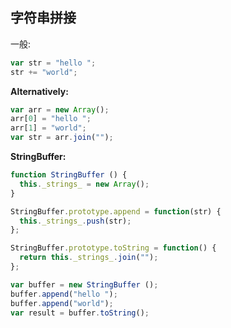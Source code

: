 ## 字符串拼接

一般:

```js
var str = "hello ";
str += "world";
```

**Alternatively:**

```js
var arr = new Array();
arr[0] = "hello ";
arr[1] = "world";
var str = arr.join("");
```

**StringBuffer:**

```js
function StringBuffer () {
  this._strings_ = new Array();
}

StringBuffer.prototype.append = function(str) {
  this._strings_.push(str);
};

StringBuffer.prototype.toString = function() {
  return this._strings_.join("");
};
```

```js
var buffer = new StringBuffer ();
buffer.append("hello ");
buffer.append("world");
var result = buffer.toString();
```



